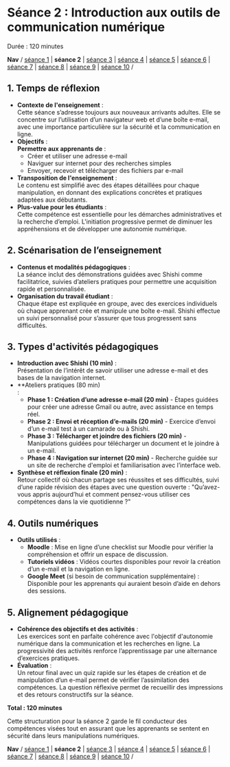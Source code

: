 # Séance 2 : Introduction aux outils de communication numérique
Durée : 120 minutes

**Nav** / [séance 1](seance1.md) | **séance 2** | [séance 3](seance3.md) | [séance 4](seance4.md) | [séance 5](seance5.md) | [séance 6](seance6.md) | [séance 7](seance7.md) | [séance 8](seance8.md) | [séance 9](seance9.md) | [séance 10](seance10.md) /

## 1. Temps de réflexion
- **Contexte de l'enseignement** :<br>
  Cette séance s’adresse toujours aux nouveaux arrivants adultes. Elle se concentre sur l’utilisation d’un navigateur web et d’une boîte e-mail, avec une importance particulière sur la sécurité et la communication en ligne.
- **Objectifs** :<br>
  **Permettre aux apprenants de** :
  - Créer et utiliser une adresse e-mail
  - Naviguer sur internet pour des recherches simples
  - Envoyer, recevoir et télécharger des fichiers par e-mail
- **Transposition de l'enseignement** :<br>
  Le contenu est simplifié avec des étapes détaillées pour chaque manipulation, en donnant des explications concrètes et pratiques adaptées aux débutants.
- **Plus-value pour les étudiants** :<br>
  Cette compétence est essentielle pour les démarches administratives et la recherche d’emploi. L'initiation progressive permet de diminuer les appréhensions et de développer une autonomie numérique.

## 2. Scénarisation de l’enseignement
- **Contenus et modalités pédagogiques** :<br>
La séance inclut des démonstrations guidées avec Shishi comme facilitatrice, suivies d’ateliers pratiques pour permettre une acquisition rapide et personnalisée.
- **Organisation du travail étudiant** :<br>
Chaque étape est expliquée en groupe, avec des exercices individuels où chaque apprenant crée et manipule une boîte e-mail. Shishi effectue un suivi personnalisé pour s’assurer que tous progressent sans difficultés.

## 3. Types d'activités pédagogiques
- **Introduction avec Shishi (10 min)** :<br>
Présentation de l’intérêt de savoir utiliser une adresse e-mail et des bases de la navigation internet.
- **Ateliers pratiques (80 min)<br> :
  - **Phase 1 : Création d’une adresse e-mail (20 min)** - Étapes guidées pour créer une adresse Gmail ou autre, avec assistance en temps réel.
  - **Phase 2 : Envoi et réception d’e-mails (20 min)** - Exercice d’envoi d’un e-mail test à un camarade ou à Shishi.
  - **Phase 3 : Télécharger et joindre des fichiers (20 min)** - Manipulations guidées pour télécharger un document et le joindre à un e-mail.
  - **Phase 4 : Navigation sur internet (20 min)** - Recherche guidée sur un site de recherche d'emploi et familiarisation avec l’interface web.
- **Synthèse et réflexion finale (20 min)** :<br>
Retour collectif où chacun partage ses réussites et ses difficultés, suivi d’une rapide révision des étapes avec une question ouverte : "Qu’avez-vous appris aujourd’hui et comment pensez-vous utiliser ces compétences dans la vie quotidienne ?"

## 4. Outils numériques
- **Outils utilisés** :
  - **Moodle** : Mise en ligne d’une checklist sur Moodle pour vérifier la compréhension et offrir un espace de discussion.
  - **Tutoriels vidéos** : Vidéos courtes disponibles pour revoir la création d’un e-mail et la navigation en ligne.
  - **Google Meet** (si besoin de communication supplémentaire) : Disponible pour les apprenants qui auraient besoin d’aide en dehors des sessions.

## 5. Alignement pédagogique
- **Cohérence des objectifs et des activités** :<br>
Les exercices sont en parfaite cohérence avec l'objectif d'autonomie numérique dans la communication et les recherches en ligne. La progressivité des activités renforce l’apprentissage par une alternance d’exercices pratiques.
- **Évaluation** :<br>
Un retour final avec un quiz rapide sur les étapes de création et de manipulation d’un e-mail permet de vérifier l’assimilation des compétences. La question réflexive permet de recueillir des impressions et des retours constructifs sur la séance.

__Total : 120 minutes__

Cette structuration pour la séance 2 garde le fil conducteur des compétences visées tout en assurant que les apprenants se sentent en sécurité dans leurs manipulations numériques.

**Nav** / [séance 1](seance1.md) | **séance 2** | [séance 3](seance3.md) | [séance 4](seance4.md) | [séance 5](seance5.md) | [séance 6](seance6.md) | [séance 7](seance7.md) | [séance 8](seance8.md) | [séance 9](seance9.md) | [séance 10](seance10.md) /